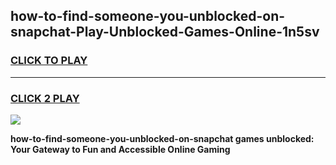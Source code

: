 
## how-to-find-someone-you-unblocked-on-snapchat-Play-Unblocked-Games-Online-1n5sv
<h3>
<a href="https://premium76.site?title=how-to-find-someone-you-unblocked-on-snapchat&ref=25A">CLICK TO PLAY</a></h3>
<hr>

<h3>
<a href="https://premium76.site?title=how-to-find-someone-you-unblocked-on-snapchat&ref=25A">CLICK 2 PLAY</a>
  
</h3>

<a href="https://premium76.site?title=how-to-find-someone-you-unblocked-on-snapchat&ref=25A"><img src="https://clearcache.store/games.png"></a>


**how-to-find-someone-you-unblocked-on-snapchat games unblocked: Your Gateway to Fun and Accessible Online Gaming**
